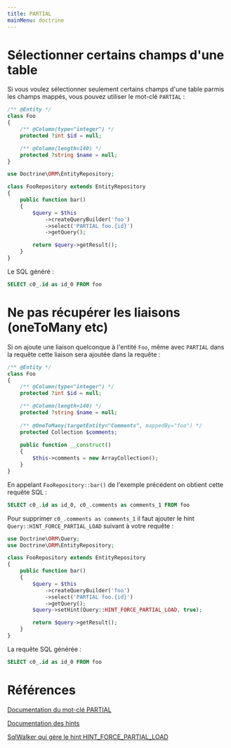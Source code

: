 ```yaml
---
title: PARTIAL
mainMenu: doctrine
---
```


# Sélectionner certains champs d'une table

Si vous voulez sélectionner seulement certains champs d'une table parmis les champs mappés, vous pouvez utiliser le mot-clé `PARTIAL` :

```php
/** @Entity */
class Foo
{
    /** @Column(type="integer") */
    protected ?int $id = null;

    /** @Column(length=140) */
    protected ?string $name = null;
}
```

```php
use Doctrine\ORM\EntityRepository;

class FooRepository extends EntityRepository
{
    public function bar()
    {
        $query = $this
            ->createQueryBuilder('foo')
            ->select('PARTIAL foo.{id}')
            ->getQuery();

        return $query->getResult();
    }
}
```

Le SQL généré :
```sql
SELECT c0_.id as id_0 FROM foo
```

# Ne pas récupérer les liaisons (oneToMany etc)

Si on ajoute une liaison quelconque à l'entité `Foo`, même avec `PARTIAL` dans la requête cette liaison sera ajoutée dans la requête :
```php
/** @Entity */
class Foo
{
    /** @Column(type="integer") */
    protected ?int $id = null;

    /** @Column(length=140) */
    protected ?string $name = null;
    
    /** @OneToMany(targetEntity="Comments", mappedBy="foo") */
    protected Collection $comments;
    
    public function __construct()
    {
        $this->comments = new ArrayCollection();
    }
}
```

En appelant `FooRepository::bar()` de l'exemple précédent on obtient cette requête SQL :
```sql
SELECT c0_.id as id_0, c0_.comments as comments_1 FROM foo
```

Pour supprimer `c0_.comments as comments_1` il faut ajouter le hint `Query::HINT_FORCE_PARTIAL_LOAD` suivant à votre requête :
```php
use Doctrine\ORM\Query;
use Doctrine\ORM\EntityRepository;

class FooRepository extends EntityRepository
{
    public function bar()
    {
        $query = $this
            ->createQueryBuilder('foo')
            ->select('PARTIAL foo.{id}')
            ->getQuery();
        $query->setHint(Query::HINT_FORCE_PARTIAL_LOAD, true);

        return $query->getResult();
    }
}
```

La requête SQL générée :
```sql
SELECT c0_.id as id_0 FROM foo
```

# Références

[Documentation du mot-clé PARTIAL](https://www.doctrine-project.org/projects/doctrine-orm/en/2.8/reference/partial-objects.html)

[Documentation des hints](http://docs.doctrine-project.org/projects/doctrine-orm/en/latest/reference/dql-doctrine-query-language.html#query-hints)

[SqlWalker qui gère le hint HINT_FORCE_PARTIAL_LOAD](https://github.com/doctrine/orm/blob/v2.5.4/lib/Doctrine/ORM/Query/SqlWalker.php#L705)
